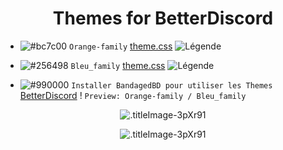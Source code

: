<h1 align="center">Themes for BetterDiscord</h1>

- ![#bc7c00](https://placehold.it/15/bc7c00/b5e853?text=+) `Orange-family` [theme.css](https://bibitor31.github.io/Bibitor-Themes/Orange-family.theme.css) ![Légende](https://i.imgur.com/5Rh5fxb.png)
- ![#256498](https://placehold.it/15/256498/b5e853?text=+) `Bleu_family` [theme.css](https://bibitor31.github.io/Bibitor-Themes/Bleu_family.theme.css) ![Légende](https://i.imgur.com/5Rh5fxb.png)

- ![#990000](https://placehold.it/15/990000/b5e853?text=+) `Installer BandagedBD pour utiliser les Themes`  [BetterDiscord](https://betterdiscord.net/home/) !
`Preview: Orange-family / Bleu_family`
<p align="center">
  <img alt=".titleImage-3pXr91" src="https://i.imgur.com/OxNaNFO.png">
</p>
<p align="center">
  <img alt=".titleImage-3pXr91" src="https://i.imgur.com/budElif.png">
</p>
